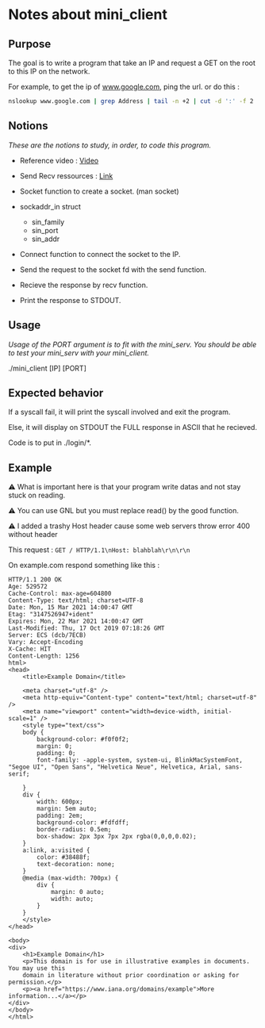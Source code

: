 # Notes about mini\_client

## Purpose

The goal is to write a program that take an IP and request a GET on the root to this IP on the network.

For example, to get the ip of www.google.com, ping the url.
or do this :

```bash
nslookup www.google.com | grep Address | tail -n +2 | cut -d ':' -f 2 | cut -c2-
```

## Notions

*These are the notions to study, in order, to code this program.*

- Reference video : [Video](https://www.youtube.com/watch?v=bdIiTxtMaKA&list=PL9IEJIKnBJjH_zM5LnovnoaKlXML5qh17&index=2)
- Send Recv ressources : [Link](https://bousk.developpez.com/cours/reseau-c++/TCP/05-envoi-reception-serveur/)

- Socket function to create a socket. (man socket)
- sockaddr\_in struct
  - sin\_family
  - sin\_port
  - sin\_addr
- Connect function to connect the socket to the IP.
- Send the request to the socket fd with the send function.
- Recieve the response by recv function.
- Print the response to STDOUT.

## Usage

*Usage of the PORT argument is to fit with the mini_serv. You should be able to test your mini_serv with your mini_client.*

./mini\_client [IP] [PORT]

## Expected behavior

If a syscall fail, it will print the syscall involved and exit the program.

Else, it will display on STDOUT the FULL response in ASCII that he recieved.

Code is to put in ./login/\*.

## Example

⚠️ What is important here is that your program write datas and not stay stuck on
reading.

⚠️ You can use GNL but you must replace read() by the good function.

⚠️ I added a trashy Host header cause some web servers throw error 400 without header

This request : `GET / HTTP/1.1\nHost: blahblah\r\n\r\n`

On example.com respond something like this :


```text
HTTP/1.1 200 OK
Age: 529572
Cache-Control: max-age=604800
Content-Type: text/html; charset=UTF-8
Date: Mon, 15 Mar 2021 14:00:47 GMT
Etag: "3147526947+ident"
Expires: Mon, 22 Mar 2021 14:00:47 GMT
Last-Modified: Thu, 17 Oct 2019 07:18:26 GMT
Server: ECS (dcb/7ECB)
Vary: Accept-Encoding
X-Cache: HIT
Content-Length: 1256
html>
<head>
    <title>Example Domain</title>

    <meta charset="utf-8" />
    <meta http-equiv="Content-type" content="text/html; charset=utf-8" />
    <meta name="viewport" content="width=device-width, initial-scale=1" />
    <style type="text/css">
    body {
        background-color: #f0f0f2;
        margin: 0;
        padding: 0;
        font-family: -apple-system, system-ui, BlinkMacSystemFont, "Segoe UI", "Open Sans", "Helvetica Neue", Helvetica, Arial, sans-serif;
        
    }
    div {
        width: 600px;
        margin: 5em auto;
        padding: 2em;
        background-color: #fdfdff;
        border-radius: 0.5em;
        box-shadow: 2px 3px 7px 2px rgba(0,0,0,0.02);
    }
    a:link, a:visited {
        color: #38488f;
        text-decoration: none;
    }
    @media (max-width: 700px) {
        div {
            margin: 0 auto;
            width: auto;
        }
    }
    </style>    
</head>

<body>
<div>
    <h1>Example Domain</h1>
    <p>This domain is for use in illustrative examples in documents. You may use this
    domain in literature without prior coordination or asking for permission.</p>
    <p><a href="https://www.iana.org/domains/example">More information...</a></p>
</div>
</body>
</html>
```
